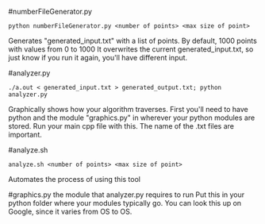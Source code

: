 #numberFileGenerator.py
```
python numberFileGenerator.py <number of points> <max size of point>
```
Generates "generated_input.txt" with a list of points.
By default, 1000 points with values from 0 to 1000
It overwrites the current generated_input.txt, so just know if you run it again, you'll have different input.


#analyzer.py
```
./a.out < generated_input.txt > generated_output.txt; python analyzer.py
```
Graphically shows how your algorithm traverses.
First you'll need to have python and the module "graphics.py" in wherever your python modules are stored.
Run your main cpp file with this. The name of the .txt files are important.

#analyze.sh
```
analyze.sh <number of points> <max size of point>
```
Automates the process of using this tool

#graphics.py
the module that analyzer.py requires to run
Put this in your python folder where your modules typically go. You can look this up on Google, since it
varies from OS to OS.

